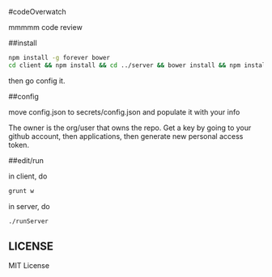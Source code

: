 #codeOverwatch

mmmmm code review

##install

```bash
npm install -g forever bower
cd client && npm install && cd ../server && bower install && npm install
```

then go config it.

##config

move config.json to secrets/config.json and populate it with your info

The owner is the org/user that owns the repo. Get a key by going to your github account, then applications, then generate new personal access token.

##edit/run

in client, do

```bash
grunt w
```

in server, do

```bash
./runServer
```

## LICENSE

MIT License
